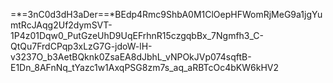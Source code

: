 =*=3nC0d3dH3aDer==*BEdp4Rmc9ShbA0M1ClOepHFWomRjMeG9a1jgYumtRcJAqg2Uf2dymSVT-1P4z01Dqw0_PutGzeUhD9UqEFrhnR15czgqbBx_7Ngmfh3_C-QtQu7FrdCPqp3xLzG7G-jdoW-lH-v3237O_b3AetBQknk0ZsaEA8dJbhL_vNPOkJVp074sqftB-E1Dn_8AFnNq_tYazc1w1AxqPSG8zm7s_aq_aRBTcOc4bKW6kHV2